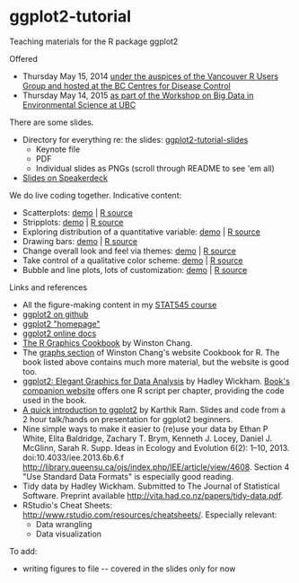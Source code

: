 ggplot2-tutorial
================

Teaching materials for the R package ggplot2

Offered

  * Thursday May 15, 2014 [under the auspices of the Vancouver R Users Group and hosted at the BC Centres for Disease Control](http://www.meetup.com/Vancouver-R-Users-Group-data-analysis-statistics/events/164489182/)
  * Thursday May 14, 2015 [as part of the Workshop on Big Data in Environmental Science at UBC](http://www.pims.math.ca/scientific-event/150511-bdes)
  
There are some slides.

  * Directory for everything re: the slides: [ggplot2-tutorial-slides](../master/ggplot2-tutorial-slides/)
    - Keynote file
    - PDF
    - Individual slides as PNGs (scroll through README to see 'em all)
  * [Slides on Speakerdeck](https://speakerdeck.com/jennybc/ggplot2-tutorial)
  
  
We do live coding together. Indicative content:

  * Scatterplots: [demo](../master/gapminder-ggplot2-scatterplot.md) | [R source](../master/gapminder-ggplot2-scatterplot.r)
  * Stripplots: [demo](../master/gapminder-ggplot2-stripplot.md) | [R source](../master/gapminder-ggplot2-stripplot.r)
  * Exploring distribution of a quantitative variable: [demo](../master/gapminder-ggplot2-univariate-quantitative.md) | [R source](../master/gapminder-ggplot2-univariate-quantitative.r)
  * Drawing bars: [demo](../master/gapminder-ggplot2-univariate-factor.md) | [R source](../master/gapminder-ggplot2-univariate-factor.r)
  * Change overall look and feel via themes: [demo](../master/gapminder-ggplot2-themes.md) | [R source](../master/gapminder-ggplot2-themes.r)
  * Take control of a qualitative color scheme: [demo](../master/gapminder-ggplot2-colors.md) | [R source](../master/gapminder-ggplot2-colors.r)
  * Bubble and line plots, lots of customization: [demo](../master/gapminder-ggplot2-shock-and-awe.md) | [R source](../master/gapminder-ggplot2-shock-and-awe.r)
  
  
Links and references

  * All the figure-making content in my [STAT545 course](http://stat545-ubc.github.io/graph00_index.html)
  * [ggplot2 on github](https://github.com/hadley/ggplot2)
  * [ggplot2 "homepage"](http://ggplot2.org)
  * [ggplot2 online docs](http://docs.ggplot2.org/current/)
  * [The R Graphics Cookbook](http://shop.oreilly.com/product/0636920023135.do) by Winston Chang.
  * The [graphs section](http://www.cookbook-r.com/Graphs/) of Winston Chang's website Cookbook for R. The book listed above contains much more material, but the website is good too.
  * [ggplot2: Elegant Graphics for Data Analysis](http://www.amazon.com/dp/0387981403/ref=cm_sw_su_dp?tag=ggplot2-20) by Hadley Wickham. [Book's companion website](http://ggplot2.org/book/) offers one R script per chapter, providing the code used in the book.
  * [A quick introduction to ggplot2](http://inundata.org/2013/04/10/a-quick-introduction-to-ggplot2/) by Karthik Ram. Slides and code from a 2 hour talk/hands on presentation for ggplot2 beginners.
  * Nine simple ways to make it easier to (re)use your data by Ethan P White, Elita Baldridge, Zachary T. Brym, Kenneth J. Locey, Daniel J. McGlinn, Sarah R. Supp. Ideas in Ecology and Evolution 6(2): 1–10, 2013. doi:10.4033/iee.2013.6b.6.f <http://library.queensu.ca/ojs/index.php/IEE/article/view/4608>. Section 4 "Use Standard Data Formats" is especially good reading.
  * Tidy data by Hadley Wickham. Submitted to The Journal of Statistical Software. Preprint available <http://vita.had.co.nz/papers/tidy-data.pdf>.  
  * RStudio's Cheat Sheets: <http://www.rstudio.com/resources/cheatsheets/>. Especially relevant:
    - Data wrangling
    - Data visualization
  
To add:

  * writing figures to file -- covered in the slides only for now
  


